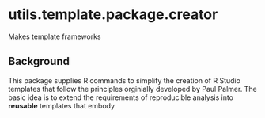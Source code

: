 # utils.template.package.creator
Makes template frameworks

## Background
This package supplies R commands to simplify the creation of R Studio templates that follow the principles orginially developed by Paul Palmer. The basic idea is to extend the requirements of reproducible analysis into **reusable** templates that embody 

